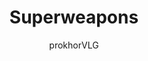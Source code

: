 ---
title: "Superweapons"
excerpt: "It shouldn't be surprising that covert firearms are those used by spies and operatives - valuing concealability and deception above all else. These are the sorts of weapons that induce heart attacks and disassamble into neat misdirecting components, or are built to be disguised as inconspicious or miniature objects."
author: "prokhorVLG"

permalink: /codex/technology/gear/firearms/covert-firearms/
layout: blank_page

page_highlight: "#3a8841"

page_features: [
                {
                  type: 'codexHead', init: {
                    id: 'codexHead',

                    toc: [ 
                      { title: '-', url: '-' },
                    ],

                    title: "Covert Firearms",
                    flavor: "",
                    flavor_url: '',

                    description: "<p class='text-left'>Firearms in Unturned Stones can be largely categorized into three groups: <a href='#' class='infoTag common' data-info='standard-firearms' data-toggle='modal' data-target='#modalInfoTag'>standard</a>, <a href='#' class='infoTag common' data-info='covert-firearms' data-toggle='modal' data-target='#modalInfoTag'>covert</a>, and <a href='#' class='infoTag common' data-info='powered-firearms' data-toggle='modal' data-target='#modalInfoTag'>powered</a>.</p>

                    <p class='text-left'>It shouldn't be surprising that covert firearms are those used by spies and operatives - valuing concealability and deception above all else. These are the sorts of weapons that induce heart attacks and disassamble into neat misdirecting components, or are built to be disguised as inconspicious or miniature objects. These are also the sorts of weapons that enact the secret will of the pravo powers in the most direct way.</p>

                    <p class='text-left'>Since the black operations that involve covert weapons are often untraceable to any particular agitator, they tend not to follow ethical codes. They are known to cause the worst kinds of pain and torture, all in favor of disguising an action rather than dispatching a target in the most efficient manner.</p>",

                    image: "/assets/images/codex/technology/covert-firearms.png",
                    imageBlurb: "smol pews",
                    lower_clear: 'codexLowerClear', 
                  }
                },
                {
                  type: 'paddingBar', init: {
                    size: '60px',
                  }
                },
              ]
---